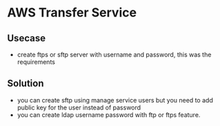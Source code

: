 # AWS Transfer Service

## Usecase

- create ftps or sftp server with username and password, this was the requirements

## Solution

- you can create sftp using manage service users but you need to add public key for the user instead of password
- you can create ldap username password with ftp or ftps feature.
